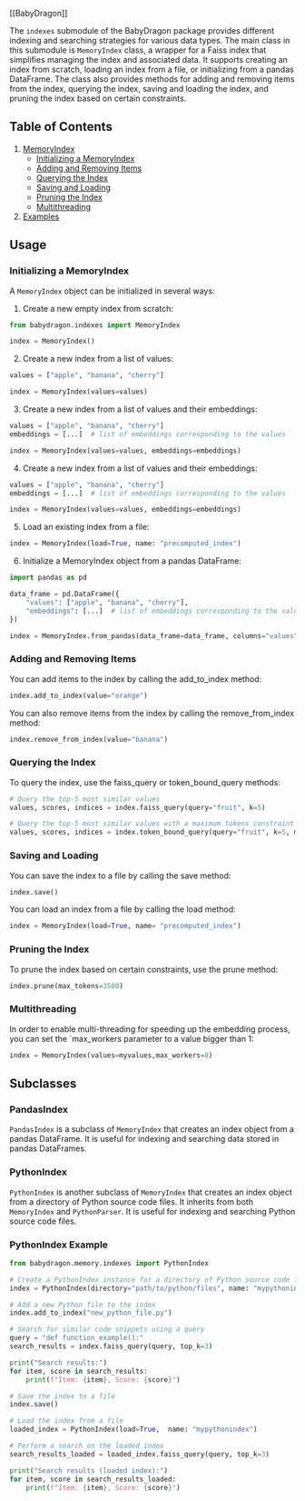 [[BabyDragon]]

The `indexes` submodule of the BabyDragon package provides different indexing
and searching strategies for various data types.
The main class in this
submodule is  `MemoryIndex` class, a wrapper for a Faiss index that simplifies managing the index and associated data. It supports creating an index from scratch, loading an index from a file, or initializing from a pandas DataFrame. The class also provides methods for adding and removing items from the index, querying the index, saving and loading the index, and pruning the index based on certain constraints.

##  Table of Contents

1. [MemoryIndex](#usage)
   - [Initializing a MemoryIndex](#initializing-a-memoryindex)
   - [Adding and Removing Items](#adding-and-removing-items)
   - [Querying the Index](#querying-the-index)
   - [Saving and Loading](#saving-and-loading)
   - [Pruning the Index](#pruning-the-index)
   - [Multithreading](#multithreading)
2. [Examples](#examples)

## Usage

### Initializing a MemoryIndex

A `MemoryIndex` object can be initialized in several ways:

1. Create a new empty index from scratch:

```python
from babydragon.indexes import MemoryIndex

index = MemoryIndex()
```
2. Create a new index from a list of values:

```python
values = ["apple", "banana", "cherry"]

index = MemoryIndex(values=values)
```
3. Create a new index from a list of values and their embeddings:
```python
values = ["apple", "banana", "cherry"]
embeddings = [...]  # list of embeddings corresponding to the values

index = MemoryIndex(values=values, embeddings=embeddings)
```

4. Create a new index from a list of values and their embeddings:
```python
values = ["apple", "banana", "cherry"]
embeddings = [...]  # list of embeddings corresponding to the values

index = MemoryIndex(values=values, embeddings=embeddings)
```

5. Load an existing index from a file:
```python
index = MemoryIndex(load=True, name: "precomputed_index")
```
6. Initialize a MemoryIndex object from a pandas DataFrame:
```python
import pandas as pd

data_frame = pd.DataFrame({
    "values": ["apple", "banana", "cherry"],
    "embeddings": [...]  # list of embeddings corresponding to the values
})

index = MemoryIndex.from_pandas(data_frame=data_frame, columns="values", embeddings_col="embeddings")
```


### Adding and Removing Items
You can add items to the index by calling the add_to_index method:
```python
index.add_to_index(value="orange")
```
You can also remove items from the index by calling the remove_from_index method:


```python
index.remove_from_index(value="banana")
```
### Querying the Index
To query the index, use the faiss_query or token_bound_query methods:

```python
# Query the top-5 most similar values
values, scores, indices = index.faiss_query(query="fruit", k=5)

# Query the top-5 most similar values with a maximum tokens constraint
values, scores, indices = index.token_bound_query(query="fruit", k=5, max_tokens=4000)
```
### Saving and Loading
You can save the index to a file by calling the save method:

```python
index.save()
```
You can load an index from a file by calling the load method:

```python
index = MemoryIndex(load=True, name= "precomputed_index")
```

### Pruning the Index
To prune the index based on certain constraints, use the prune method:
```python
index.prune(max_tokens=3500)
```
### Multithreading
In order to enable multi-threading for speeding up the embedding process, you can set the `max_workers parameter to a value bigger than 1:
```python
index = MemoryIndex(values=myvalues,max_workers=8)
```

## Subclasses

### PandasIndex

`PandasIndex` is a subclass of `MemoryIndex` that creates an index object from a
pandas DataFrame. It is useful for indexing and searching data stored in pandas
DataFrames.

### PythonIndex

`PythonIndex` is another subclass of `MemoryIndex` that creates an index object
from a directory of Python source code files. It inherits from both
`MemoryIndex` and `PythonParser`. It is useful for indexing and searching Python
source code files.

### PythonIndex Example

```python
from babydragon.memory.indexes import PythonIndex

# Create a PythonIndex instance for a directory of Python source code files
index = PythonIndex(directory="path/to/python/files", name: "mypythonindex" )

# Add a new Python file to the index
index.add_to_index("new_python_file.py")

# Search for similar code snippets using a query
query = "def function_example():"
search_results = index.faiss_query(query, top_k=3)

print("Search results:")
for item, score in search_results:
    print(f"Item: {item}, Score: {score}")

# Save the index to a file
index.save()

# Load the index from a file
loaded_index = PythonIndex(load=True,  name: "mypythonindex")

# Perform a search on the loaded index
search_results_loaded = loaded_index.faiss_query(query, top_k=3)

print("Search results (loaded index):")
for item, score in search_results_loaded:
    print(f"Item: {item}, Score: {score}")
```
